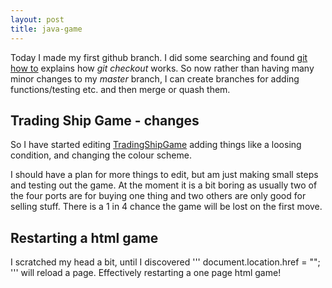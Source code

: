 ```yaml
---
layout: post
title: java-game
---
```


Today I made my first github branch. I did some searching and found [git how to](http://githowto.com/creating_a_branch) explains how *git checkout* works. So now rather than having many minor changes to my _master_ branch, I can create branches for adding functions/testing etc. and then merge or quash them.
## Trading Ship Game - changes ##

So I have started editing [TradingShipGame](https://github.com/t3liph0n3/TradingShipGame/tree/gamify) adding things like a loosing condition, and changing the colour scheme.

I should have a plan for more things to edit, but am just making small steps and testing out the game. At the moment it is a bit boring as usually two of the four ports are for buying one thing and two others are only good for selling stuff. There is a 1 in 4 chance the game will be lost on the first move.

## Restarting a html game ##

I scratched my head a bit, until I discovered 
'''
document.location.href = "";
'''
will reload a page. Effectively restarting a one page html game!
